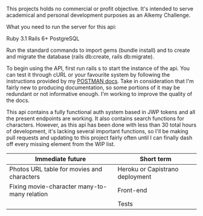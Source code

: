 This projects holds no commercial or profit objective. It's intended to serve academical and personal development purposes as an Alkemy Challenge.

What you need to run the server for this api:

Ruby 3.1
Rails 6+
PostgreSQL

Run the standard commands to import gems (bundle install) and to create and migrate the database (rails db:create, rails db:migrate).

To begin using the API, first run rails s to start the instance of the api. You can test it through cURL or your favourite system by following the instructions provided by my [POSTMAN docs](https://documenter.getpostman.com/view/19395140/UVeGqkme). Take in consideration that I'm fairly new to producing documentation, so some portions of it may be redundant or not informative enough. I'm working to improve the quality of the docs.

This api contains a fully functional auth system based in JWP tokens and all the present endpoints are working. It also contains search functions for characters.
However, as this api has been done with less than 30 total hours of development, it's lacking several important functions, so I'll be making pull requests and updating to this project fairly often until I can finally dash off every missing element from the WIP list.

| Immediate future                                 |Short term |
| -----------                                      |----------- |
| Photos URL table for movies and characters       | Heroku or Capistrano deployment|
| Fixing movie-character many-to-many relation     | Front-end        |
|                                                  | Tests            |


